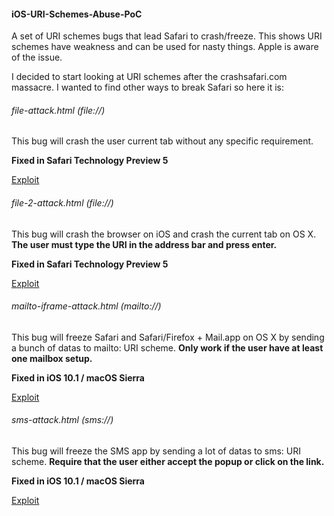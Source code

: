 #### iOS-URI-Schemes-Abuse-PoC

A set of URI schemes bugs that lead Safari to crash/freeze. This shows URI schemes have weakness and can be used for nasty things. Apple is aware of the issue.

I decided to start looking at URI schemes after the crashsafari.com massacre. I wanted to find other ways to break Safari so here it is:

###### file-attack.html (file://)

This bug will crash the user current tab without any specific requirement.

**Fixed in Safari Technology Preview 5**

[Exploit](https://cdn.rawgit.com/pwnsdx/iOS-URI-Schemes-Abuse-PoC/master/file-attack.html)

###### file-2-attack.html (file://)

This bug will crash the browser on iOS and crash the current tab on OS X. **The user must type the URI in the address bar and press enter.**

**Fixed in Safari Technology Preview 5**

[Exploit](https://cdn.rawgit.com/pwnsdx/iOS-URI-Schemes-Abuse-PoC/master/file-2-attack.html)

###### mailto-iframe-attack.html (mailto://)

This bug will freeze Safari and Safari/Firefox + Mail.app on OS X by sending a bunch of datas to mailto: URI scheme. **Only work if the user have at least one mailbox setup.**

**Fixed in iOS 10.1 / macOS Sierra**

[Exploit](https://cdn.rawgit.com/pwnsdx/iOS-URI-Schemes-Abuse-PoC/master/mailto-iframe-attack.html)

###### sms-attack.html (sms://)

This bug will freeze the SMS app by sending a lot of datas to sms: URI scheme. **Require that the user either accept the popup or click on the link.**

**Fixed in iOS 10.1 / macOS Sierra**

[Exploit](https://cdn.rawgit.com/pwnsdx/iOS-URI-Schemes-Abuse-PoC/master/sms-attack.html)
